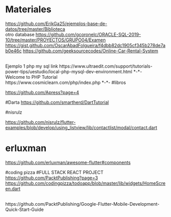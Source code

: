 # Materiales
https://github.com/ErikGa25/ejemplos-base-de-datos/tree/master/Biblioteca
<br>otro database
https://github.com/gcoronelc/ORACLE-SQL-2019-10/tree/master/PROYECTOS/GRUPO04/Examen
https://gist.github.com/OscarAbadFolgueira/f4dbb82dc1905cf345b278de7ab0e46c
https://github.com/geeksourcecodes/Online-Car-Rental-System

<br>
Ejemplo 1 php my sql
link
https://www.ultraedit.com/support/tutorials-power-tips/uestudio/local-php-mysql-dev-environment.html
*-*-
<br>
Welcome to PHP Tutorial<br>
https://www.cosmiclearn.com/php/index.php
*-*-
#libros

https://github.com/Apress?page=4


#Darta
https://github.com/smartherd/DartTutorial

#nisrulz

https://github.com/nisrulz/flutter-examples/blob/develop/using_listview/lib/contactlist/modal/contact.dart


# erluxman

https://github.com/erluxman/awesome-flutter#components

#coding pizza
#FULL STACK 
REACT PROJECT
https://github.com/PacktPublishing?page=3
https://github.com/codingpizza/todoapp/blob/master/lib/widgets/HomeScreen.dart


<br>
https://github.com/PacktPublishing/Google-Flutter-Mobile-Development-Quick-Start-Guide



